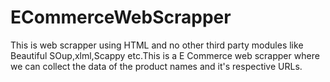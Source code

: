 # ECommerceWebScrapper
This is web scrapper using HTML and no other third party modules like Beautiful SOup,xlml,Scappy etc.This is a E Commerce web scrapper where we can collect the data of the product names and it's respective URLs.
